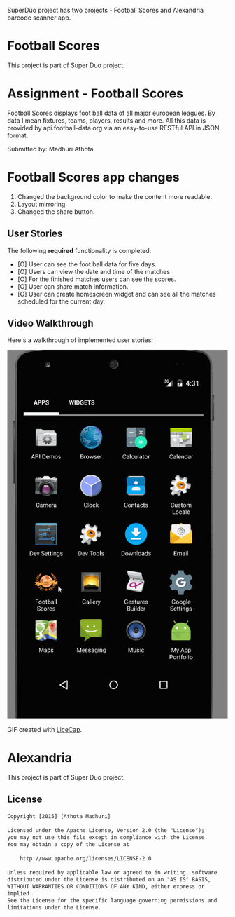 SuperDuo project has two projects - Football Scores and Alexandria barcode scanner app.

# Football Scores
This project is part of Super Duo project.


# Assignment - Football Scores

Football Scores displays foot ball data of all major european leagues.  By data I mean fixtures, teams, players, results 
and more. All this data is provided by api.football-data.org via an easy-to-use RESTful API in JSON format.

Submitted by: Madhuri Athota

# Football Scores app changes

1. Changed the background color to make the content more readable.
2. Layout mirroring
2. Changed the share button.
## User Stories

The following **required** functionality is completed:

* [O] User can see the foot ball data  for five days.
* [O] Users can view the date and time of the matches
* [O] For the finished matches users can see the scores.
* [O] User can share match information.
* [O] User can create homescreen widget and can see all the matches scheduled for the current day.


## Video Walkthrough 

Here's a walkthrough of implemented user stories:

<img src='https://github.com/amadhuri/Football_Scores/blob/master/football_scores.gif' title='Video Walkthrough' width='' alt='Video Walkthrough' />

GIF created with [LiceCap](http://www.cockos.com/licecap/).

# Alexandria
This project is part of Super Duo project.


## License

    Copyright [2015] [Athota Madhuri]

    Licensed under the Apache License, Version 2.0 (the "License");
    you may not use this file except in compliance with the License.
    You may obtain a copy of the License at

        http://www.apache.org/licenses/LICENSE-2.0

    Unless required by applicable law or agreed to in writing, software
    distributed under the License is distributed on an "AS IS" BASIS,
    WITHOUT WARRANTIES OR CONDITIONS OF ANY KIND, either express or implied.
    See the License for the specific language governing permissions and
    limitations under the License.
